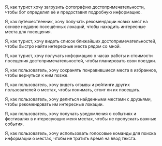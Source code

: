 Я, как турист хочу загрузить фотографию достопримечательности, чтобы бот определил её и предоставил подробную информацию.

Я, как путешественник, хочу получать рекомендации новых мест на основе недавно посещённых локаций, чтобы находить интересные места для посещения.

Я, как турист, хочу видеть список ближайших достопримечательностей, чтобы быстро найти интересные места рядом со мной.

Я, как турист, хочу получать информацию о часах работы и стоимости посещения достопримечательностей, чтобы планировать свои поездки.

Я, как пользователь, хочу сохранять понравившиеся места в избранное, чтобы вернуться к ним позже.

Я, как пользователь, хочу видеть отзывы и рейтинги других пользователей о местах, чтобы понимать, стоит ли их посещать.

Я, как пользователь, хочу делиться найденными местами с друзьями, чтобы рекомендовать им интересные локации.

Я, как пользователь, хочу получать уведомления о событиях и фестивалях в интересующих меня местах, чтобы не пропускать важные события.

Я, как пользователь, хочу использовать голосовые команды для поиска информации о местах, чтобы не тратить время на ввод текста.
